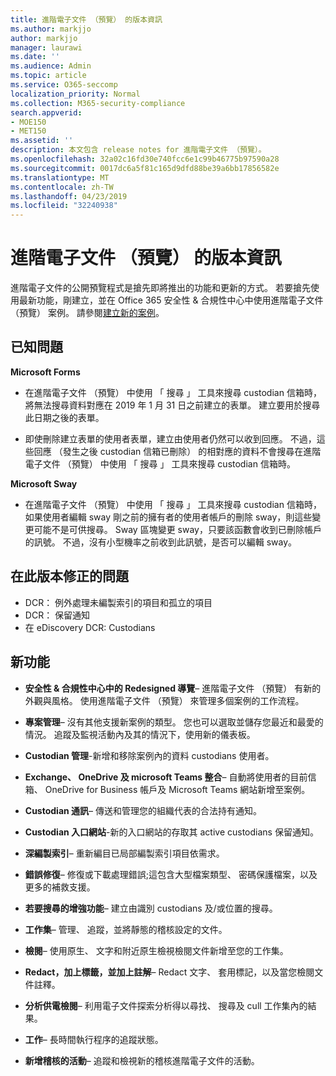 ```yaml
---
title: 進階電子文件 （預覽） 的版本資訊
ms.author: markjjo
author: markjjo
manager: laurawi
ms.date: ''
ms.audience: Admin
ms.topic: article
ms.service: O365-seccomp
localization_priority: Normal
ms.collection: M365-security-compliance
search.appverid:
- MOE150
- MET150
ms.assetid: ''
description: 本文包含 release notes for 進階電子文件 （預覽）。
ms.openlocfilehash: 32a02c16fd30e740fcc6e1c99b46775b97590a28
ms.sourcegitcommit: 0017dc6a5f81c165d9dfd88be39a6bb17856582e
ms.translationtype: MT
ms.contentlocale: zh-TW
ms.lasthandoff: 04/23/2019
ms.locfileid: "32240938"
---
```

# <a name="release-notes-for-advanced-ediscovery-preview"></a>進階電子文件 （預覽） 的版本資訊

進階電子文件的公開預覽程式是搶先即將推出的功能和更新的方式。 若要搶先使用最新功能，剛建立，並在 Office 365 安全性 & 合規性中心中使用進階電子文件 （預覽） 案例。 請參閱[建立新的案例](create-new-ediscovery-case.md)。

## <a name="known-issues"></a>已知問題

**Microsoft Forms**

- 在進階電子文件 （預覽） 中使用 「 搜尋 」 工具來搜尋 custodian 信箱時，將無法搜尋資料對應在 2019 年 1 月 31 日之前建立的表單。 建立要用於搜尋此日期之後的表單。

- 即使刪除建立表單的使用者表單，建立由使用者仍然可以收到回應。 不過，這些回應 （發生之後 custodian 信箱已刪除） 的相對應的資料不會搜尋在進階電子文件 （預覽） 中使用 「 搜尋 」 工具來搜尋 custodian 信箱時。
 
**Microsoft Sway**

- 在進階電子文件 （預覽） 中使用 「 搜尋 」 工具來搜尋 custodian 信箱時，如果使用者編輯 sway 剛之前的擁有者的使用者帳戶的刪除 sway，則這些變更可能不是可供搜尋。 Sway 區塊變更 sway，只要該函數會收到已刪除帳戶的訊號。 不過，沒有小型機率之前收到此訊號，是否可以編輯 sway。

## <a name="issues-fixed-in-this-release"></a>在此版本修正的問題

- DCR： 例外處理未編製索引的項目和孤立的項目
- DCR： 保留通知
- 在 eDiscovery DCR: Custodians

## <a name="whats-new"></a>新功能

- **安全性 & 合規性中心中的 Redesigned 導覽**– 進階電子文件 （預覽） 有新的外觀與風格。 使用進階電子文件 （預覽） 來管理多個案例的工作流程。

- **專案管理**– 沒有其他支援新案例的類型。 您也可以選取並儲存您最近和最愛的情況。 追蹤及監視活動內及其的情況下，使用新的儀表板。

- **Custodian 管理**-新增和移除案例內的資料 custodians 使用者。

- **Exchange、 OneDrive 及 microsoft Teams 整合**– 自動將使用者的目前信箱、 OneDrive for Business 帳戶及 Microsoft Teams 網站新增至案例。 

- **Custodian 通訊**– 傳送和管理您的組織代表的合法持有通知。

- **Custodian 入口網站**-新的入口網站的存取其 active custodians 保留通知。

- **深編製索引**– 重新編目已局部編製索引項目依需求。

- **錯誤修復**– 修復或下載處理錯誤;這包含大型檔案類型、 密碼保護檔案，以及更多的補救支援。 

- **若要搜尋的增強功能**– 建立由識別 custodians 及/或位置的搜尋。

- **工作集**– 管理、 追蹤，並將靜態的稽核設定的文件。

- **檢閱**– 使用原生、 文字和附近原生檢視檢閱文件新增至您的工作集。

- **Redact，加上標籤，並加上註解**– Redact 文字、 套用標記，以及當您檢閱文件註釋。
  
- **分析供電檢閱**– 利用電子文件探索分析得以尋找、 搜尋及 cull 工作集內的結果。

- **工作**– 長時間執行程序的追蹤狀態。

- **新增稽核的活動**– 追蹤和檢視新的稽核進階電子文件的活動。
